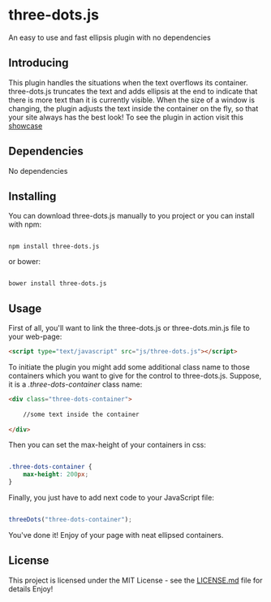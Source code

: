 # three-dots.js

An easy to use and fast ellipsis plugin with no dependencies

## Introducing
This plugin handles the situations when the text overflows its container. three-dots.js truncates the text and adds ellipsis at the end to indicate
that there is more text than it is currently visible.
When the size of a window is changing, the plugin adjusts the text inside the container on the fly, so that your site always has the best look!
To see the plugin in action visit this [showcase](http://threedots.surge.sh)

## Dependencies

No dependencies

## Installing
You can download three-dots.js manually to you project or you can install with npm:

```shell

npm install three-dots.js

```

or bower:

```shell

bower install three-dots.js

```

## Usage

First of all, you'll want to link the three-dots.js or three-dots.min.js file to your web-page:

```html
<script type="text/javascript" src="js/three-dots.js"></script>
```

To initiate the plugin you might add some additional class name to those containers which you want to give for the control to three-dots.js.
Suppose, it is a *.three-dots-container* class name:

```html
<div class="three-dots-container">
	
	//some text inside the container
	
</div>
```

Then you can set the max-height of your containers in css:

```css

.three-dots-container {
	max-height: 200px;
}

```

Finally, you just have to add next code to your JavaScript file:

```javascript

threeDots("three-dots-container");

```

You've done it! Enjoy of your page with neat ellipsed containers.

## License

This project is licensed under the MIT License - see the [LICENSE.md](https://github.com/DanDevG/three-dots.js/blob/master/LICENSE.md) file for details
Enjoy!